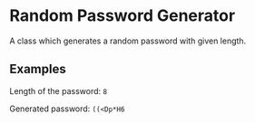 # Random Password Generator
A class which generates a random password with given length.

## Examples
Length of the password: `8`

Generated password: `((<Dp*H6`
